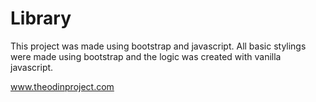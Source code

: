 # Library
This project was made using bootstrap and javascript. All basic stylings were made using bootstrap and the logic was created with vanilla javascript.

www.theodinproject.com